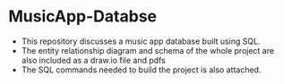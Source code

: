 # MusicApp-Databse
- This repository discusses a music app database built using SQL.
- The entity relationship diagram and schema of the whole project are also included as a draw.io file and pdfs
- The SQL commands needed to build the project is also attached.
